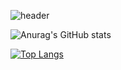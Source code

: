 ![header](https://capsule-render.vercel.app/api?type=waving&color=auto&height=300&section=header&text=Hi%20there%20👋&fontSize=80)

![Anurag's GitHub stats](https://github-readme-stats.vercel.app/api?username=Lim-YeonWoo&show_icons=true&theme=dracula)

[![Top Langs](https://github-readme-stats.vercel.app/api/top-langs/?username=Lim-YeonWoo&layout=compact)](https://github.com/Lim-YeonWoo/github-readme-stats)
